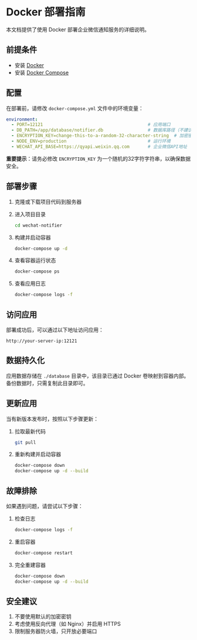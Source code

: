 # Docker 部署指南

本文档提供了使用 Docker 部署企业微信通知服务的详细说明。

## 前提条件

- 安装 [Docker](https://www.docker.com/get-started)
- 安装 [Docker Compose](https://docs.docker.com/compose/install/)

## 配置

在部署前，请修改 `docker-compose.yml` 文件中的环境变量：

```yaml
environment:
  - PORT=12121                                        # 应用端口
  - DB_PATH=/app/database/notifier.db                 # 数据库路径（不建议修改）
  - ENCRYPTION_KEY=change-this-to-a-random-32-character-string  # 加密密钥（必须修改）
  - NODE_ENV=production                               # 运行环境
  - WECHAT_API_BASE=https://qyapi.weixin.qq.com       # 企业微信API地址
```

**重要提示**：请务必修改 `ENCRYPTION_KEY` 为一个随机的32字符字符串，以确保数据安全。

## 部署步骤

1. 克隆或下载项目代码到服务器

2. 进入项目目录
   ```bash
   cd wechat-notifier
   ```

3. 构建并启动容器
   ```bash
   docker-compose up -d
   ```

4. 查看容器运行状态
   ```bash
   docker-compose ps
   ```

5. 查看应用日志
   ```bash
   docker-compose logs -f
   ```

## 访问应用

部署成功后，可以通过以下地址访问应用：

```
http://your-server-ip:12121
```

## 数据持久化

应用数据存储在 `./database` 目录中，该目录已通过 Docker 卷映射到容器内部。备份数据时，只需复制此目录即可。

## 更新应用

当有新版本发布时，按照以下步骤更新：

1. 拉取最新代码
   ```bash
   git pull
   ```

2. 重新构建并启动容器
   ```bash
   docker-compose down
   docker-compose up -d --build
   ```

## 故障排除

如果遇到问题，请尝试以下步骤：

1. 检查日志
   ```bash
   docker-compose logs -f
   ```

2. 重启容器
   ```bash
   docker-compose restart
   ```

3. 完全重建容器
   ```bash
   docker-compose down
   docker-compose up -d --build
   ```

## 安全建议

1. 不要使用默认的加密密钥
2. 考虑使用反向代理（如 Nginx）并启用 HTTPS
3. 限制服务器防火墙，只开放必要端口